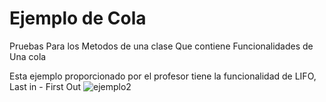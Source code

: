 # Ejemplo de Cola

Pruebas Para los Metodos de una clase Que contiene Funcionalidades de Una cola

Esta ejemplo proporcionado por el profesor tiene la funcionalidad de
LIFO, Last in - First Out ![ejemplo2](https://github.com/JEstebanSanti/ESDAT-JORGE-SANTI/assets/78988823/d2748157-40f9-4380-a02e-529e7412b557)

